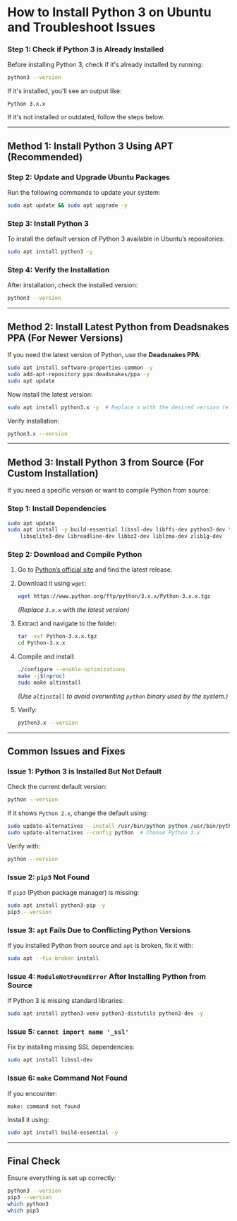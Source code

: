 # **How to Install Python 3 on Ubuntu and Troubleshoot Issues**

### **Step 1: Check if Python 3 is Already Installed**
Before installing Python 3, check if it's already installed by running:
```bash
python3 --version
```
If it's installed, you'll see an output like:
```
Python 3.x.x
```
If it's not installed or outdated, follow the steps below.

---

## **Method 1: Install Python 3 Using APT (Recommended)**
### **Step 2: Update and Upgrade Ubuntu Packages**
Run the following commands to update your system:
```bash
sudo apt update && sudo apt upgrade -y
```

### **Step 3: Install Python 3**
To install the default version of Python 3 available in Ubuntu’s repositories:
```bash
sudo apt install python3 -y
```

### **Step 4: Verify the Installation**
After installation, check the installed version:
```bash
python3 --version
```

---

## **Method 2: Install Latest Python from Deadsnakes PPA (For Newer Versions)**
If you need the latest version of Python, use the **Deadsnakes PPA**:
```bash
sudo apt install software-properties-common -y
sudo add-apt-repository ppa:deadsnakes/ppa -y
sudo apt update
```
Now install the latest version:
```bash
sudo apt install python3.x -y  # Replace x with the desired version (e.g., 3.12)
```

Verify installation:
```bash
python3.x --version
```

---

## **Method 3: Install Python 3 from Source (For Custom Installation)**
If you need a specific version or want to compile Python from source:

### **Step 1: Install Dependencies**
```bash
sudo apt update
sudo apt install -y build-essential libssl-dev libffi-dev python3-dev \
    libsqlite3-dev libreadline-dev libbz2-dev liblzma-dev zlib1g-dev
```

### **Step 2: Download and Compile Python**
1. Go to [Python’s official site](https://www.python.org/ftp/python/) and find the latest release.
2. Download it using `wget`:
   ```bash
   wget https://www.python.org/ftp/python/3.x.x/Python-3.x.x.tgz
   ```
   *(Replace `3.x.x` with the latest version)*
3. Extract and navigate to the folder:
   ```bash
   tar -xvf Python-3.x.x.tgz
   cd Python-3.x.x
   ```
4. Compile and install:
   ```bash
   ./configure --enable-optimizations
   make -j$(nproc)
   sudo make altinstall
   ```
   *(Use `altinstall` to avoid overwriting `python` binary used by the system.)*

5. Verify:
   ```bash
   python3.x --version
   ```

---

## **Common Issues and Fixes**

### **Issue 1: Python 3 is Installed But Not Default**
Check the current default version:
```bash
python --version
```
If it shows `Python 2.x`, change the default using:
```bash
sudo update-alternatives --install /usr/bin/python python /usr/bin/python3.x 1
sudo update-alternatives --config python  # Choose Python 3.x
```
Verify with:
```bash
python --version
```

### **Issue 2: `pip3` Not Found**
If `pip3` (Python package manager) is missing:
```bash
sudo apt install python3-pip -y
pip3 --version
```

### **Issue 3: `apt` Fails Due to Conflicting Python Versions**
If you installed Python from source and `apt` is broken, fix it with:
```bash
sudo apt --fix-broken install
```

### **Issue 4: `ModuleNotFoundError` After Installing Python from Source**
If Python 3 is missing standard libraries:
```bash
sudo apt install python3-venv python3-distutils python3-dev -y
```

### **Issue 5: `cannot import name '_ssl'`**
Fix by installing missing SSL dependencies:
```bash
sudo apt install libssl-dev
```

### **Issue 6: `make` Command Not Found**
If you encounter:
```
make: command not found
```
Install it using:
```bash
sudo apt install build-essential -y
```

---

## **Final Check**
Ensure everything is set up correctly:
```bash
python3 --version
pip3 --version
which python3
which pip3
```

